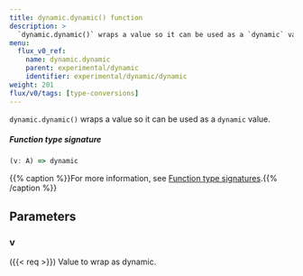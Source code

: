 ```yaml
---
title: dynamic.dynamic() function
description: >
  `dynamic.dynamic()` wraps a value so it can be used as a `dynamic` value.
menu:
  flux_v0_ref:
    name: dynamic.dynamic
    parent: experimental/dynamic
    identifier: experimental/dynamic/dynamic
weight: 201
flux/v0/tags: [type-conversions]
---
```


<!------------------------------------------------------------------------------

IMPORTANT: This page was generated from comments in the Flux source code. Any
edits made directly to this page will be overwritten the next time the
documentation is generated. 

To make updates to this documentation, update the function comments above the
function definition in the Flux source code:

https://github.com/influxdata/flux/blob/master/stdlib/experimental/dynamic/dynamic.flux#L16-L16

Contributing to Flux: https://github.com/influxdata/flux#contributing
Fluxdoc syntax: https://github.com/influxdata/flux/blob/master/docs/fluxdoc.md

------------------------------------------------------------------------------->

`dynamic.dynamic()` wraps a value so it can be used as a `dynamic` value.



##### Function type signature

```js
(v: A) => dynamic
```

{{% caption %}}For more information, see [Function type signatures](/flux/v0/function-type-signatures/).{{% /caption %}}

## Parameters

### v
({{< req >}})
Value to wrap as dynamic.



